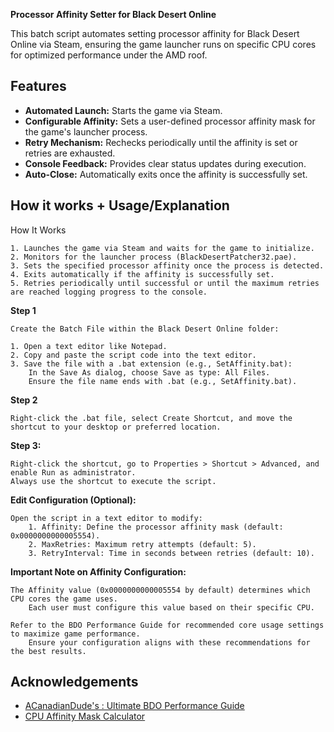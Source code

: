**Processor Affinity Setter for Black Desert Online**

This batch script automates setting processor affinity for Black Desert Online via Steam, ensuring the game launcher runs on specific CPU cores for optimized performance under the AMD roof.

## Features

- **Automated Launch:** Starts the game via Steam.
- **Configurable Affinity:** Sets a user-defined processor affinity mask for the game's launcher process.
- **Retry Mechanism:** Rechecks periodically until the affinity is set or retries are exhausted.
- **Console Feedback:** Provides clear status updates during execution.
- **Auto-Close:** Automatically exits once the affinity is successfully set.
## How it works + Usage/Explanation

How It Works

    1. Launches the game via Steam and waits for the game to initialize.
    2. Monitors for the launcher process (BlackDesertPatcher32.pae).
    3. Sets the specified processor affinity once the process is detected.
    4. Exits automatically if the affinity is successfully set.
    5. Retries periodically until successful or until the maximum retries are reached logging progress to the console.

**Step 1**

    Create the Batch File within the Black Desert Online folder:

    1. Open a text editor like Notepad.
    2. Copy and paste the script code into the text editor.
    3. Save the file with a .bat extension (e.g., SetAffinity.bat):
        In the Save As dialog, choose Save as type: All Files.
        Ensure the file name ends with .bat (e.g., SetAffinity.bat).

**Step 2**

    Right-click the .bat file, select Create Shortcut, and move the shortcut to your desktop or preferred location.

**Step 3:**

    Right-click the shortcut, go to Properties > Shortcut > Advanced, and enable Run as administrator.
    Always use the shortcut to execute the script.

**Edit Configuration (Optional):**

    Open the script in a text editor to modify:
        1. Affinity: Define the processor affinity mask (default: 0x0000000000005554).
        2. MaxRetries: Maximum retry attempts (default: 5).
        3. RetryInterval: Time in seconds between retries (default: 10).

**Important Note on Affinity Configuration:**

    The Affinity value (0x0000000000005554 by default) determines which CPU cores the game uses. 
        Each user must configure this value based on their specific CPU.
    
    Refer to the BDO Performance Guide for recommended core usage settings to maximize game performance. 
        Ensure your configuration aligns with these recommendations for the best results.


## Acknowledgements

 - [ACanadianDude's : Ultimate BDO Performance Guide](https://docs.google.com/document/d/1cyLaDiPL_B6nOZw_qPE_wOGuoeRT-qddTjevTFoFBkg/edit?tab=t.0#heading=h.rl325eap4pk9)
 - [CPU Affinity Mask Calculator](https://bitsum.com/tools/cpu-affinity-calculator/)
